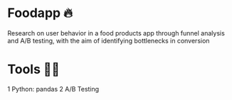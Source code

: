 # Foodapp 🔥
Research on user behavior in a food products app through funnel analysis and A/B testing, with the aim of identifying bottlenecks in conversion

# Tools 👨‍💻
1 Python: pandas
2 A/B Testing 


